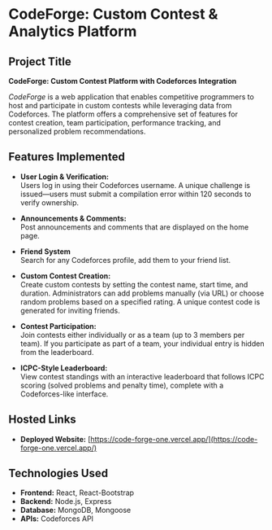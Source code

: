 # CodeForge: Custom Contest & Analytics Platform

## Project Title
**CodeForge: Custom Contest Platform with Codeforces Integration**

_CodeForge_ is a web application that enables competitive programmers to host and participate in custom contests while leveraging data from Codeforces. The platform offers a comprehensive set of features for contest creation, team participation, performance tracking, and personalized problem recommendations.

## Features Implemented
- **User Login & Verification:**  
  Users log in using their Codeforces username. A unique challenge is issued—users must submit a compilation error within 120 seconds to verify ownership.

- **Announcements & Comments:**  
  Post announcements and comments that are displayed on the home page.

- **Friend System**  
  Search for any Codeforces profile, add them to your friend list.

- **Custom Contest Creation:**  
  Create custom contests by setting the contest name, start time, and duration. Administrators can add problems manually (via URL) or choose random problems based on a specified rating. A unique contest code is generated for inviting friends.

- **Contest Participation:**  
  Join contests either individually or as a team (up to 3 members per team). If you participate as part of a team, your individual entry is hidden from the leaderboard.

- **ICPC-Style Leaderboard:**  
  View contest standings with an interactive leaderboard that follows ICPC scoring (solved problems and penalty time), complete with a Codeforces-like interface.

## Hosted Links
- **Deployed Website:** [https://code-forge-one.vercel.app/](https://code-forge-one.vercel.app/)  

## Technologies Used
- **Frontend:** React, React-Bootstrap
- **Backend:** Node.js, Express
- **Database:** MongoDB, Mongoose
- **APIs:** Codeforces API
